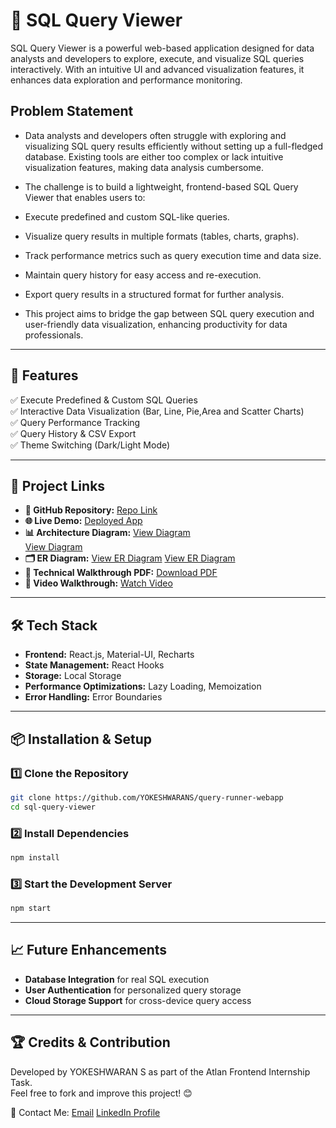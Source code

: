 # 🚀 SQL Query Viewer

SQL Query Viewer is a powerful web-based application designed for data analysts and developers to explore, execute, and visualize SQL queries interactively. With an intuitive UI and advanced visualization features, it enhances data exploration and performance monitoring.

## Problem Statement

- Data analysts and developers often struggle with exploring and visualizing SQL query results efficiently without setting up a full-fledged database. Existing tools are either too complex or lack intuitive visualization features, making data analysis cumbersome.

- The challenge is to build a lightweight, frontend-based SQL Query Viewer that enables users to:

- Execute predefined and custom SQL-like queries.

- Visualize query results in multiple formats (tables, charts, graphs).

- Track performance metrics such as query execution time and data size.

- Maintain query history for easy access and re-execution.

- Export query results in a structured format for further analysis.

- This project aims to bridge the gap between SQL query execution and user-friendly data visualization, enhancing productivity for data professionals.

---

## 📜 Features

✅ Execute Predefined & Custom SQL Queries  
✅ Interactive Data Visualization (Bar, Line, Pie,Area and Scatter Charts)  
✅ Query Performance Tracking  
✅ Query History & CSV Export  
✅ Theme Switching (Dark/Light Mode)  

---

## 📂 Project Links

- **🔗 GitHub Repository:** [Repo Link](https://github.com/YOKESHWARANS/query-runner-webapp)  
- **🌐 Live Demo:** [Deployed App](https://sql-query-vieewer-mu.vercel.app/)  
- **📊 Architecture Diagram:** [View Diagram](docs/system-architecture1.png)  
                                [View Diagram](docs/system-architecture2.png) 
- **🗂️ ER Diagram:** [View ER Diagram](docs/er-diagram.png) 
                      [View ER Diagram](docs/er-diagram2.png)
- **📄 Technical Walkthrough PDF:** [Download PDF](https://drive.google.com/file/d/12fPWgMcEdlLF-rkq8YGWopol2-0QXRaj/view?usp=sharing)  
- **🎥 Video Walkthrough:** [Watch Video](your-video-link)  

---

## 🛠️ Tech Stack

- **Frontend:** React.js, Material-UI, Recharts  
- **State Management:** React Hooks  
- **Storage:** Local Storage  
- **Performance Optimizations:** Lazy Loading, Memoization  
- **Error Handling:** Error Boundaries  

---

## 📦 Installation & Setup

### **1️⃣ Clone the Repository**
```bash
git clone https://github.com/YOKESHWARANS/query-runner-webapp
cd sql-query-viewer
```

### **2️⃣ Install Dependencies**
```bash
npm install
```

### **3️⃣ Start the Development Server**
```bash
npm start
```

---

## 📈 Future Enhancements
- **Database Integration** for real SQL execution  
- **User Authentication** for personalized query storage  
- **Cloud Storage Support** for cross-device query access  

---

## 🏆 Credits & Contribution
Developed by YOKESHWARAN S as part of the Atlan Frontend Internship Task.  
Feel free to fork and improve this project! 😊  

📧 Contact Me: 
[Email](wsyokesh@gmail.com)
[LinkedIn Profile](https://linkedin.com/in/yokeshwaran-s-38893825b/)  


